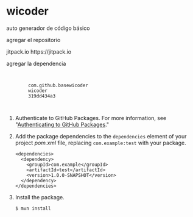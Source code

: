 # wicoder
auto generador de código básico

agregar el repositorio

<repository>
	<id>jitpack.io</id>
	<url>https://jitpack.io</url>
</repository>
    
agregar la dependencia

<div class="row">
  <div class="col-md-6 col-md-offset-3">
 	<code>
	  <dependency>
		<groupId>com.github.basewicoder</groupId>
		<artifactId>wicoder</artifactId>
		<version>319dd434a3</version>
	   </dependency>
	</code>
  </div>
</div>

<ol>
<li>
<p>Authenticate to GitHub Packages. For more information, see "<a href="#authenticating-to-github-packages">Authenticating to GitHub Packages</a>."</p>
</li>
<li>
<p>Add the package dependencies to the <code>dependencies</code> element of your project <em>pom.xml</em> file, replacing <code>com.example:test</code> with your package.</p>
<pre><code class="hljs language-xml"><span class="hljs-tag">&lt;<span class="hljs-name">dependencies</span>&gt;</span>
  <span class="hljs-tag">&lt;<span class="hljs-name">dependency</span>&gt;</span>
    <span class="hljs-tag">&lt;<span class="hljs-name">groupId</span>&gt;</span>com.example<span class="hljs-tag">&lt;/<span class="hljs-name">groupId</span>&gt;</span>
    <span class="hljs-tag">&lt;<span class="hljs-name">artifactId</span>&gt;</span>test<span class="hljs-tag">&lt;/<span class="hljs-name">artifactId</span>&gt;</span>
    <span class="hljs-tag">&lt;<span class="hljs-name">version</span>&gt;</span>1.0.0-SNAPSHOT<span class="hljs-tag">&lt;/<span class="hljs-name">version</span>&gt;</span>
  <span class="hljs-tag">&lt;/<span class="hljs-name">dependency</span>&gt;</span>
<span class="hljs-tag">&lt;/<span class="hljs-name">dependencies</span>&gt;</span>
</code></pre>
</li>
<li>
<p>Install the package.</p>
<pre><code class="hljs language-shell">$ mvn install</code></pre>
</li>
</ol>
